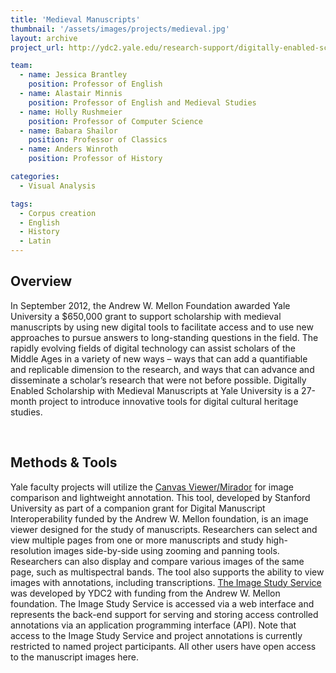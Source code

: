 ```yaml
---
title: 'Medieval Manuscripts'
thumbnail: '/assets/images/projects/medieval.jpg'
layout: archive
project_url: http://ydc2.yale.edu/research-support/digitally-enabled-scholarship-medieval-manuscripts

team:
  - name: Jessica Brantley
    position: Professor of English
  - name: Alastair Minnis
    position: Professor of English and Medieval Studies
  - name: Holly Rushmeier
    position: Professor of Computer Science
  - name: Babara Shailor 
    position: Professor of Classics
  - name: Anders Winroth
    position: Professor of History

categories:
  - Visual Analysis

tags:
  - Corpus creation
  - English
  - History
  - Latin
---
```


<h2 class='subheading'>Overview</h2>

<p>In September 2012, the Andrew W. Mellon Foundation awarded Yale University a $650,000 grant to support scholarship with medieval manuscripts by using new digital tools to facilitate access and to use new approaches to pursue answers to long-standing questions in the field. The rapidly evolving fields of digital technology can assist scholars of the Middle Ages in a variety of new ways – ways that can add a quantifiable and replicable dimension to the research, and ways that can advance and disseminate a scholar’s research that were not before possible. Digitally Enabled Scholarship with Medieval Manuscripts at Yale University is a 27-month project to introduce innovative tools for digital cultural heritage studies.</p>
<br/>

<h2 class='subheading'>Methods &amp; Tools</h2>

<p>Yale faculty projects will utilize the <a href='http://ydc2.yale.edu/canvas-viewermirador' class='inline-link' target='_blank'>Canvas Viewer/Mirador</a> for image comparison and lightweight annotation. This tool, developed by Stanford University as part of a companion grant for Digital Manuscript Interoperability funded by the Andrew W. Mellon foundation, is an image viewer designed for the study of manuscripts. Researchers can select and view multiple pages from one or more manuscripts and study high-resolution images side-by-side using zooming and panning tools. Researchers can also display and compare various images of the same page, such as multispectral bands. The tool also supports the ability to view images with annotations, including transcriptions. <a href='https://docs.google.com/document/d/14zdJswK-R_4cElH-Y5om2DHUANc64V_sNy8gRXeCBrQ/edit' class='inline-link' target='_blank'>The Image Study Service</a> was developed by YDC2 with funding from the Andrew W. Mellon foundation. The Image Study Service is accessed via a web interface and represents the back-end support for serving and storing access controlled annotations via an application programming interface (API). Note that access to the Image Study Service and project annotations is currently restricted to named project participants. All other users have open access to the manuscript images here.</p>